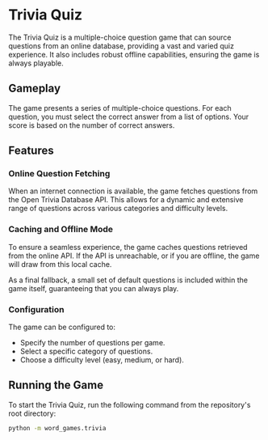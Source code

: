 # Trivia Quiz

The Trivia Quiz is a multiple-choice question game that can source questions from an online database, providing a vast and varied quiz experience. It also includes robust offline capabilities, ensuring the game is always playable.

## Gameplay

The game presents a series of multiple-choice questions. For each question, you must select the correct answer from a list of options. Your score is based on the number of correct answers.

## Features

### Online Question Fetching

When an internet connection is available, the game fetches questions from the Open Trivia Database API. This allows for a dynamic and extensive range of questions across various categories and difficulty levels.

### Caching and Offline Mode

To ensure a seamless experience, the game caches questions retrieved from the online API. If the API is unreachable, or if you are offline, the game will draw from this local cache.

As a final fallback, a small set of default questions is included within the game itself, guaranteeing that you can always play.

### Configuration

The game can be configured to:
- Specify the number of questions per game.
- Select a specific category of questions.
- Choose a difficulty level (easy, medium, or hard).

## Running the Game

To start the Trivia Quiz, run the following command from the repository's root directory:

```bash
python -m word_games.trivia
```